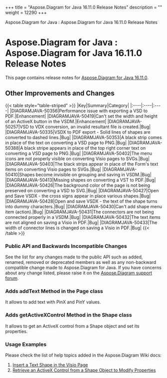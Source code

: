 +++
title = "Aspose.Diagram for Java 16.11.0 Release Notes" 
description = "" 
weight = 12290 
+++

Aspose.Diagram for Java : Aspose.Diagram for Java 16.11.0 Release Notes  

# Aspose.Diagram for Java : Aspose.Diagram for Java 16.11.0 Release Notes


This page contains release notes for [Aspose.Diagram for Java 16.11.0](http://maven.aspose.com/repository/simple/ext-release-local/com/aspose/aspose-diagram/16.11.0/).

## Other Improvements and Changes

{{< table style="table-striped" >}}
|Key|Summary|Category|
|:----|:----|:----|
|DIAGRAMJAVA-50356|Performance issue with exporting a VSD to PDF.|Enhancement|
|DIAGRAMJAVA-50419|Can't set the width and height of an ActiveX button in the VSDM.|Enhancement|
|DIAGRAMJAVA-50257|VSD to VDX conversion, an invalid resultant file is created.|Bug|
|DIAGRAMJAVA-50335|VSDX to PDF export - Solid lines of shapes are converted to dashed lines.|Bug|
|DIAGRAMJAVA-50353|A black strip comes in place of the text on converting a VSD page to PNG.|Bug|
|DIAGRAMJAVA-50388|A black stripe appears in place of the top right corner text on converting a VSD page to PNG.|Bug|
|DIAGRAMJAVA-50402|The menu icons are not properly visible on converting Visio pages to SVGs.|Bug|
|DIAGRAMJAVA-50403|The black strips appear in place of the Form's text items on converting Visio pages to SVGs.|Bug|
|DIAGRAMJAVA-50410|Shapes become invisible on grouping and saving in VSDM.|Bug|
|DIAGRAMJAVA-50413|Missing shapes on converting a VST to PDF.|Bug|
|DIAGRAMJAVA-50426|The background color of the page is not being preserved on converting a VSD to SVG.|Bug|
|DIAGRAMJAVA-50427|Open and Save VSDX - the cross signs appear in place various shapes.|Bug|
|DIAGRAMJAVA-50428|Open and save VSDX - the text of the shape turns into dummy characters.|Bug|
|DIAGRAMJAVA-50430|Can't add shape menu item (action).|Bug|
|DIAGRAMJAVA-50431|The connectors are not being connected properly in a VSDM.|Bug|
|DIAGRAMJAVA-50432|The text items are not aligned on saving a Visio in PDF.|Bug|
|DIAGRAMJAVA-50433|The width of connector lines is changed on saving a Visio in PDF.|Bug|
{{< /table >}}

### Public API and Backwards Incompatible Changes

See the list for any changes made to the public API such as added, renamed, removed or deprecated members as well as any non-backward compatible change made to Aspose.Diagram for Java. If you have concerns about any change listed, please raise it on the [Aspose.Diagram support forum](http://www.aspose.com/community/forums/aspose.diagram-product-family/489/showforum.aspx).

### Adds addText Method in the Page class

It allows to add text with PinX and PinY values.

### Adds getActiveXControl Method in the Shape class

It allows to get an ActiveX control from a Shape object and set its properties.

### Usage Examples

Please check the list of help topics added in the Aspose.Diagram Wiki docs:

1.  [Insert a Text Shape in the Visio Page](http://www.aspose.com/docs/display/diagramjava/Working+with+Text#WorkingwithText-InsertaTextShapeintheVisioPage)
2.  [Retrieve an ActiveX Control from a Shape Object to Modify Properties](http://www.aspose.com/docs/display/diagramjava/Retrieve+an+ActiveX+Control+from+a+Shape+Object+to+Modify+Properties)

